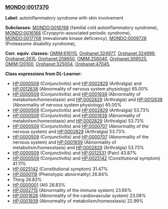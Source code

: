 
### [MONDO:0017370](http://purl.obolibrary.org/obo/MONDO_0017370)
**Label:** autoinflammatory syndrome with skin involvement

**Subclasses:** [MONDO:0018768](http://purl.obolibrary.org/obo/MONDO_0018768) (familial cold autoinflammatory syndrome), [MONDO:0016168](http://purl.obolibrary.org/obo/MONDO_0016168) (Cryopyrin-associated periodic syndrome), [MONDO:0017708](http://purl.obolibrary.org/obo/MONDO_0017708) (mevalonate kinase deficiency), [MONDO:0009726](http://purl.obolibrary.org/obo/MONDO_0009726) (Proteasome disability syndrome), 

**Corr. equiv. classes:** [OMIM:616115](http://purl.obolibrary.org/obo/OMIM_616115), [Orphanet:324977](http://www.orpha.net/ORDO/Orphanet_324977), [Orphanet:324999](http://www.orpha.net/ORDO/Orphanet_324999), [Orphanet:2615](http://www.orpha.net/ORDO/Orphanet_2615), [Orphanet:208650](http://www.orpha.net/ORDO/Orphanet_208650), [OMIM:256040](http://purl.obolibrary.org/obo/OMIM_256040), [Orphanet:309025](http://www.orpha.net/ORDO/Orphanet_309025), [OMIM:120100](http://purl.obolibrary.org/obo/OMIM_120100), [Orphanet:325004](http://www.orpha.net/ORDO/Orphanet_325004), [Orphanet:47045](http://www.orpha.net/ORDO/Orphanet_47045), 

**Class expressions from DL-Learner:**

- [HP:0000509](http://purl.obolibrary.org/obo/HP_0000509) (Conjunctivitis) and [HP:0002829](http://purl.obolibrary.org/obo/HP_0002829) (Arthralgia) and [HP:0012638](http://purl.obolibrary.org/obo/HP_0012638) (Abnormality of nervous system physiology) 65.00%
- [HP:0000509](http://purl.obolibrary.org/obo/HP_0000509) (Conjunctivitis) and [HP:0001939](http://purl.obolibrary.org/obo/HP_0001939) (Abnormality of metabolism/homeostasis) and [HP:0002829](http://purl.obolibrary.org/obo/HP_0002829) (Arthralgia) and [HP:0012638](http://purl.obolibrary.org/obo/HP_0012638) (Abnormality of nervous system physiology) 65.00%
- [HP:0000509](http://purl.obolibrary.org/obo/HP_0000509) (Conjunctivitis) and [HP:0002829](http://purl.obolibrary.org/obo/HP_0002829) (Arthralgia) 53.73%
- [HP:0000509](http://purl.obolibrary.org/obo/HP_0000509) (Conjunctivitis) and [HP:0001939](http://purl.obolibrary.org/obo/HP_0001939) (Abnormality of metabolism/homeostasis) and [HP:0002829](http://purl.obolibrary.org/obo/HP_0002829) (Arthralgia) 53.73%
- [HP:0000509](http://purl.obolibrary.org/obo/HP_0000509) (Conjunctivitis) and [HP:0000707](http://purl.obolibrary.org/obo/HP_0000707) (Abnormality of the nervous system) and [HP:0002829](http://purl.obolibrary.org/obo/HP_0002829) (Arthralgia) 53.73%
- [HP:0000509](http://purl.obolibrary.org/obo/HP_0000509) (Conjunctivitis) and [HP:0000707](http://purl.obolibrary.org/obo/HP_0000707) (Abnormality of the nervous system) and [HP:0001939](http://purl.obolibrary.org/obo/HP_0001939) (Abnormality of metabolism/homeostasis) and [HP:0002829](http://purl.obolibrary.org/obo/HP_0002829) (Arthralgia) 53.73%
- [HP:0000509](http://purl.obolibrary.org/obo/HP_0000509) (Conjunctivitis) and [HP:0012531](http://purl.obolibrary.org/obo/HP_0012531) (Pain) 43.87%
- [HP:0000509](http://purl.obolibrary.org/obo/HP_0000509) (Conjunctivitis) and [HP:0025142](http://purl.obolibrary.org/obo/HP_0025142) (Constitutional symptom) 41.11%
- [HP:0025142](http://purl.obolibrary.org/obo/HP_0025142) (Constitutional symptom) 31.47%
- [HP:0000118](http://purl.obolibrary.org/obo/HP_0000118) (Phenotypic abnormality) 26.84%
- Thing 26.83%
- [HP:0000001](http://purl.obolibrary.org/obo/HP_0000001) (All) 26.83%
- [HP:0002715](http://purl.obolibrary.org/obo/HP_0002715) (Abnormality of the immune system) 23.66%
- [HP:0001626](http://purl.obolibrary.org/obo/HP_0001626) (Abnormality of the cardiovascular system) 23.08%
- [HP:0001939](http://purl.obolibrary.org/obo/HP_0001939) (Abnormality of metabolism/homeostasis) 22.99%


